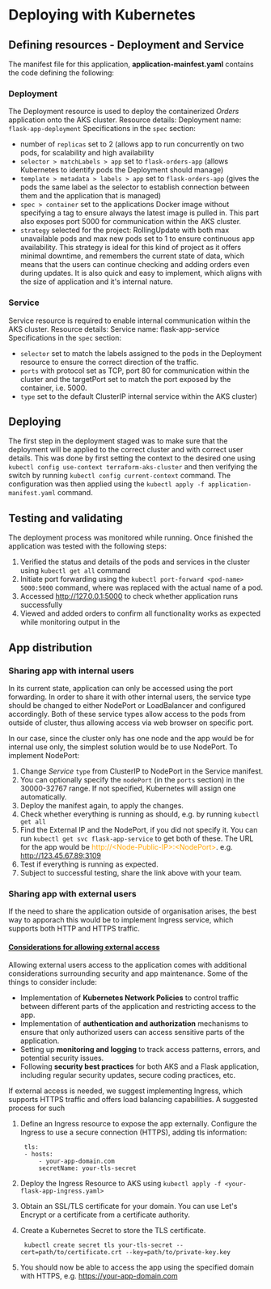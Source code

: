 # Deploying with Kubernetes

## Defining resources - Deployment and Service
The manifest file for this application, **application-mainfest.yaml** contains the code defining the following:
<!-- Explain the key concepts and configuration settings within these manifests. -->
### Deployment
The Deployment resource is used to deploy the containerized _Orders_ application onto the AKS cluster. Resource details:
Deployment name: `flask-app-deployment`
Specifications in the `spec` section:
- number of `replicas` set to 2 (allows app to run concurrently on two pods, for scalability and high availability
- `selector > matchLabels > app` set to `flask-orders-app` (allows Kubernetes to identify pods the Deployment should manage) 
- `template > metadata > labels > app` set to `flask-orders-app` (gives the pods the same label as the selector to establish connection between them and the application that is managed)
- `spec > container` set to the applications Docker image without specifying a tag to ensure always the latest image is pulled in. This part also exposes port 5000 for communication within the AKS cluster. 
- `strategy` selected for the project: RollingUpdate with both max unavailable pods and max new pods set to 1 to ensure continuous app availability.
    This strategy is ideal for this kind of project as it offers minimal downtime, and remembers the current state of data, which means that the users can continue checking and adding orders even during updates. It is also quick and easy to implement, which aligns with the size of application and it's internal nature.

### Service
Service resource is required to enable internal communication within the AKS cluster. Resource details:
Service name: flask-app-service
Specifications in the `spec` section:
- `selector` set to match the labels assigned to the pods in the Deployment resource to ensure the correct direction of the traffic.
- `ports` with protocol set as TCP, port 80 for communication within the cluster and the targetPort set to match the port exposed by the container, i.e. 5000.
- `type` set to the default ClusterIP internal service within the AKS cluster)

## Deploying
The first step in the deployment staged was to make sure that the deployment will be applied to the correct cluster and with correct user details. 
This was done by first setting the context to the desired one using `kubectl config use-context terraform-aks-cluster` and then verifying the switch by running `kubectl config current-context` command.
The configuration was then applied using the `kubectl apply -f application-manifest.yaml` command.

## Testing and validating
The deployment process was monitored while running. Once finished the application was tested with the following steps: 

1. Verified the status and details of the pods and services in the cluster using `kubectl get all` command 
2. Initiate port forwarding using the `kubectl port-forward <pod-name> 5000:5000` command, where <pod-name> was replaced  with the actual name of a pod.
3. Accessed http://127.0.0.1:5000 to check whether application runs successfully
4. Viewed and added orders to confirm all functionality works as expected while monitoring output in the 

## App distribution

### Sharing app with internal users
In its current state, application can only be accessed using the port forwarding. In order to share it with other internal users, the service type should be changed to either NodePort or LoadBalancer and configured accordingly. Both of these service types allow access to the pods from outside of cluster, thus allowing access via web browser on specific port.

In our case, since the cluster only has one node and the app would be for internal use only, the simplest solution would be to use NodePort. 
To implement NodePort:
1. Change _Service_ `type` from ClusterIP to NodePort in the Service manifest.
2. You can optionally specify the `nodePort` (in the `ports` section) in the 30000-32767 range. If not specified, Kubernetes will assign one automatically.
3. Deploy the manifest again, to apply the changes.
4. Check whether everything is running as should, e.g. by running `kubectl get all`
5. Find the External IP and the NodePort, if you did not specify it. You can run `kubectl get svc flask-app-service` to get both of these. 
The URL for the app would be <span style="color:orange">http://\<Node-Public-IP>:\<NodePort></span>. e.g. http://123.45.67.89:3109
6.  Test if everything is running as expected.
6. Subject to successful testing, share the link above with your team.

### Sharing app with external users
If the need to share the application outside of organisation arises, the best way to apporach this would be to implement Ingress service, which supports both HTTP and HTTPS traffic.

#### <u>Considerations for allowing external access</u>

Allowing external users access to the application comes with additional considerations surrounding security and app maintenance.
Some of the things to consider include:

- Implementation of **Kubernetes Network Policies** to control traffic between different parts of the application and restricting access to the app.
- Implementation of **authentication and authorization** mechanisms to ensure that only authorized users can access sensitive parts of the application.
- Setting up **monitoring and logging** to track access patterns, errors, and potential security issues.
- Following **security best practices** for both AKS and a Flask application, including regular security updates, secure coding practices, etc.

If external access is needed, we suggest implementing Ingress, which supports HTTPS traffic and offers load balancing capabilities. A suggested process for such 

1. Define an Ingress resource to expose the app externally. Configure the Ingress to use a secure connection (HTTPS), adding tls information:

        tls:
        - hosts:
            - your-app-domain.com
            secretName: your-tls-secret

2. Deploy the Ingress Resource to AKS using `kubectl apply -f <your-flask-app-ingress.yaml>`
3. Obtain an SSL/TLS certificate for your domain. You can use Let's Encrypt or a certificate from a certificate authority.
4. Create a Kubernetes Secret to store the TLS certificate.
        
        kubectl create secret tls your-tls-secret --cert=path/to/certificate.crt --key=path/to/private-key.key

5. You should now be able to access the app using the specified domain with HTTPS, e.g. https://your-app-domain.com



